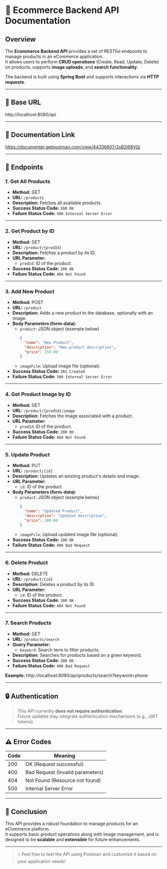 # 🛒 Ecommerce Backend API Documentation

## Overview
The **Ecommerce Backend API** provides a set of RESTful endpoints to manage products in an eCommerce application.  
It allows users to perform **CRUD operations** (Create, Read, Update, Delete) on products, supports **image uploads**, and **search functionality**.

The backend is built using **Spring Boot** and supports interactions via **HTTP requests**.

---

## 📍 Base URL
http://localhost:8080/api

---

## 📍 Documentation Link
https://documenter.getpostman.com/view/44336807/2sB2j68VQj

---

## 🚀 Endpoints

### 1. Get All Products
- **Method:** GET
- **URL:** `/products`
- **Description:** Fetches all available products.
- **Success Status Code:** `200 OK`
- **Failure Status Code:** `500 Internal Server Error`

---

### 2. Get Product by ID
- **Method:** GET
- **URL:** `/product/{prodId}`
- **Description:** Fetches a product by its ID.
- **URL Parameter:**
  - `prodId`: ID of the product.
- **Success Status Code:** `200 OK`
- **Failure Status Code:** `404 Not Found`

---

### 3. Add New Product
- **Method:** POST
- **URL:** `/product`
- **Description:** Adds a new product to the database, optionally with an image.
- **Body Parameters (form-data):**
  - `product`: JSON object (example below)
    ```json
    {
      "name": "New Product",
      "description": "New product description",
      "price": 250.00
    }
    ```
  - `imageFile`: Upload image file (optional).
- **Success Status Code:** `201 Created`
- **Failure Status Code:** `500 Internal Server Error`

---

### 4. Get Product Image by ID
- **Method:** GET
- **URL:** `/product/{prodId}/image`
- **Description:** Fetches the image associated with a product.
- **URL Parameter:**
  - `prodId`: ID of the product.
- **Success Status Code:** `200 OK`
- **Failure Status Code:** `404 Not Found`

---

### 5. Update Product
- **Method:** PUT
- **URL:** `/product/{id}`
- **Description:** Updates an existing product's details and image.
- **URL Parameter:**
  - `id`: ID of the product.
- **Body Parameters (form-data):**
  - `product`: JSON object (example below)
    ```json
    {
      "name": "Updated Product",
      "description": "Updated description",
      "price": 300.00
    }
    ```
  - `imageFile`: Upload updated image file (optional).
- **Success Status Code:** `200 OK`
- **Failure Status Code:** `400 Bad Request`

---

### 6. Delete Product
- **Method:** DELETE
- **URL:** `/product/{id}`
- **Description:** Deletes a product by its ID.
- **URL Parameter:**
  - `id`: ID of the product.
- **Success Status Code:** `200 OK`
- **Failure Status Code:** `404 Not Found`

---

### 7. Search Products
- **Method:** GET
- **URL:** `/products/search`
- **Query Parameter:**
  - `keyword`: Search term to filter products.
- **Description:** Searches for products based on a given keyword.
- **Success Status Code:** `200 OK`
- **Failure Status Code:** `400 Bad Request`

**Example:**
http://localhost:8080/api/products/search?keyword=phone


---

## 🔒 Authentication
> This API currently **does not require authentication**.  
> Future updates may integrate authentication mechanisms (e.g., JWT tokens).

---

## ⚠️ Error Codes

| Code | Meaning                        |
|----- |-------------------------------- |
| 200  | OK (Request successful)         |
| 400  | Bad Request (Invalid parameters)|
| 404  | Not Found (Resource not found)  |
| 500  | Internal Server Error           |

---

## 📢 Conclusion
This API provides a robust foundation to manage products for an eCommerce platform.  
It supports basic product operations along with image management, and is designed to be **scalable** and **extensible** for future enhancements.

---

> ⭐ Feel free to test the API using Postman and customize it based on your application needs!
